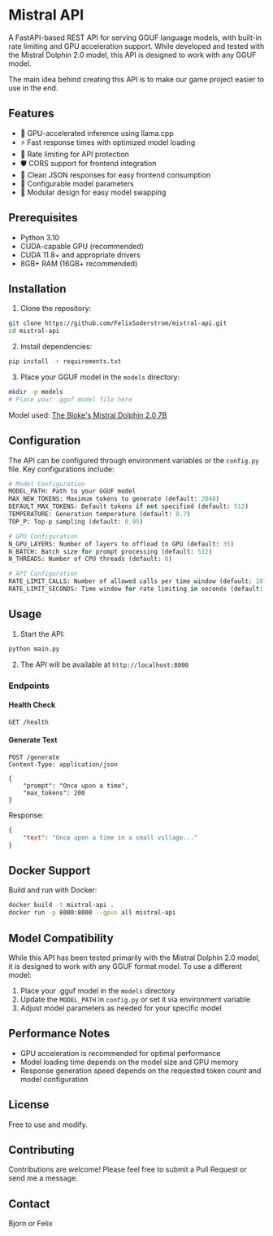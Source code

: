 # Mistral API

A FastAPI-based REST API for serving GGUF language models, with built-in rate limiting and GPU acceleration support. While developed and tested with the Mistral Dolphin 2.0 model, this API is designed to work with any GGUF model.

The main idea behind creating this API is to make our game project easier to use in the end.

## Features

- 🚀 GPU-accelerated inference using llama.cpp
- ⚡ Fast response times with optimized model loading
- 🔄 Rate limiting for API protection
- 🛡️ CORS support for frontend integration
- 📝 Clean JSON responses for easy frontend consumption
- 🔧 Configurable model parameters
- 🎯 Modular design for easy model swapping

## Prerequisites

- Python 3.10
- CUDA-capable GPU (recommended)
- CUDA 11.8+ and appropriate drivers
- 8GB+ RAM (16GB+ recommended)

## Installation

1. Clone the repository:
```bash
git clone https://github.com/FelixSoderstrom/mistral-api.git
cd mistral-api
```

2. Install dependencies:
```bash
pip install -r requirements.txt
```

3. Place your GGUF model in the `models` directory:
```bash
mkdir -p models
# Place your .gguf model file here
```
Model used: [The Bloke's Mistral Dolphin 2.0 7B](https://huggingface.co/TheBloke/dolphin-2.0-mistral-7B-GGUF)

## Configuration

The API can be configured through environment variables or the `config.py` file. Key configurations include:

```python
# Model Configuration
MODEL_PATH: Path to your GGUF model
MAX_NEW_TOKENS: Maximum tokens to generate (default: 2048)
DEFAULT_MAX_TOKENS: Default tokens if not specified (default: 512)
TEMPERATURE: Generation temperature (default: 0.7)
TOP_P: Top-p sampling (default: 0.95)

# GPU Configuration
N_GPU_LAYERS: Number of layers to offload to GPU (default: 35)
N_BATCH: Batch size for prompt processing (default: 512)
N_THREADS: Number of CPU threads (default: 8)

# API Configuration
RATE_LIMIT_CALLS: Number of allowed calls per time window (default: 10)
RATE_LIMIT_SECONDS: Time window for rate limiting in seconds (default: 60)
```

## Usage

1. Start the API:
```bash
python main.py
```

2. The API will be available at `http://localhost:8000`

### Endpoints

#### Health Check
```http
GET /health
```

#### Generate Text
```http
POST /generate
Content-Type: application/json

{
    "prompt": "Once upon a time",
    "max_tokens": 200
}
```

Response:
```json
{
    "text": "Once upon a time in a small village..."
}
```

## Docker Support

Build and run with Docker:

```bash
docker build -t mistral-api .
docker run -p 8000:8000 --gpus all mistral-api
```

## Model Compatibility

While this API has been tested primarily with the Mistral Dolphin 2.0 model, it is designed to work with any GGUF format model. To use a different model:

1. Place your .gguf model in the `models` directory
2. Update the `MODEL_PATH` in `config.py` or set it via environment variable
3. Adjust model parameters as needed for your specific model

## Performance Notes

- GPU acceleration is recommended for optimal performance
- Model loading time depends on the model size and GPU memory
- Response generation speed depends on the requested token count and model configuration

## License

Free to use and modify.

## Contributing

Contributions are welcome! Please feel free to submit a Pull Request or send me a message.

## Contact

Bjorn or Felix
